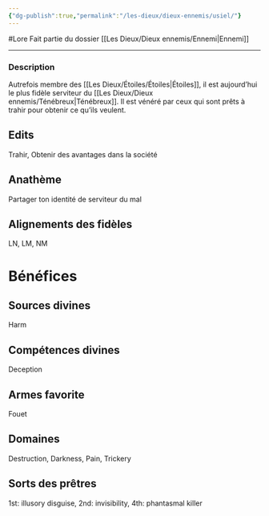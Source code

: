```yaml
---
{"dg-publish":true,"permalink":"/les-dieux/dieux-ennemis/usiel/"}
---
```


#Lore
Fait partie du dossier [[Les Dieux/Dieux ennemis/Ennemi\|Ennemi]]

-------

### Description
Autrefois membre des [[Les Dieux/Étoiles/Étoiles\|Étoiles]], il est aujourd’hui le plus fidèle serviteur du [[Les Dieux/Dieux ennemis/Ténébreux\|Ténébreux]]. Il est vénéré par ceux qui sont prêts à trahir pour obtenir ce qu’ils veulent.
## Edits
Trahir, Obtenir des avantages dans la société
## Anathème
Partager ton identité de serviteur du mal
## Alignements des fidèles
LN, LM, NM
# Bénéfices
## Sources divines
Harm
## Compétences divines
Deception
## Armes favorite
Fouet
## Domaines
Destruction, Darkness, Pain, Trickery
## Sorts des prêtres
1st: illusory disguise, 2nd: invisibility, 4th: phantasmal killer